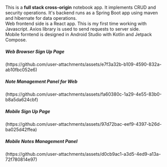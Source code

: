 This is a <b>full stack cross-origin</b> notebook app. It implements CRUD and security operations.
It's backend runs as a Spring Boot app using maven and hibernate for data operations.</br>
Web frontend side is a React app. This is my first time working with Javascript. Axios library is used to send requests to server side.</br>
Mobile forntend is designed in Android Studio with Kotlin and Jetpack Compose. 

<h5>Web Browser Sign Up Page</h5>
(https://github.com/user-attachments/assets/e7f3a32b-b109-4590-832a-ab10fbc052e6)
<h5>Note Management Panel for Web</h5>
(https://github.com/user-attachments/assets/fa60380c-1a29-4e55-83b0-b8a5da624cbf)
<h5>Mobile Sign Up Page</h5>
(https://github.com/user-attachments/assets/97d72bac-eef9-4397-b26d-ba025d42ffea)
<h5>Mobile Notes Management Panel</h5>
(https://github.com/user-attachments/assets/d0cb9ac1-a3d5-4ed9-a13a-72f780814e97)
